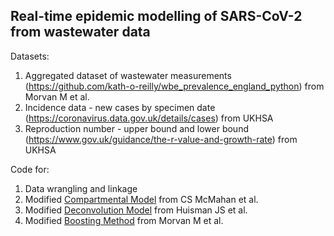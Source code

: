 ## Real-time epidemic modelling of SARS-CoV-2 from wastewater data

Datasets:
1. Aggregated dataset of wastewater measurements (https://github.com/kath-o-reilly/wbe_prevalence_england_python) from Morvan M et al.
2. Incidence data - new cases by specimen date (https://coronavirus.data.gov.uk/details/cases) from UKHSA
3. Reproduction number - upper bound and lower bound (https://www.gov.uk/guidance/the-r-value-and-growth-rate) from UKHSA

Code for:
1. Data wrangling and linkage
2. Modified [Compartmental Model](https://github.com/scwatson812/COVID19WastewaterModel) from CS McMahan et al.
3. Modified [Deconvolution Model](https://github.com/JSHuisman/wastewaterRe) from Huisman JS et al.
4. Modified [Boosting Method](https://github.com/kath-o-reilly/wbe_prevalence_england_python) from Morvan M et al.
